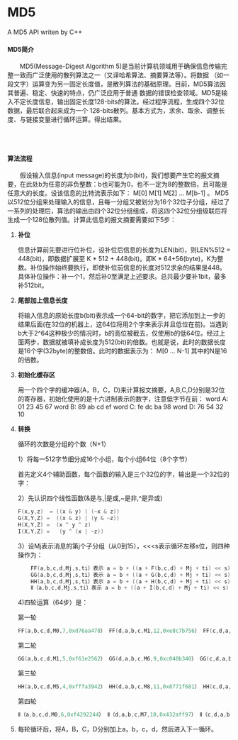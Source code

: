 # MD5
A MD5 API writen by C++

#### MD5简介

&emsp;&emsp;MD5(Message-Digest Algorithm 5)是当前计算机领域用于确保信息传输完整一致而广泛使用的散列算法之一（又译哈希算法、摘要算法等）。将数据 （如一段文字）运算变为另一固定长度值，是散列算法的基础原理。目前，MD5算法因其普遍、稳定、快速的特点，仍广泛应用于普通 数据的错误检查领域。MD5是输入不定长度信息，输出固定长度128-bits的算法。经过程序流程，生成四个32位数据，最后联合起来成为一个 128-bits散列。基本方式为，求余、取余、调整长度、与链接变量进行循环运算。得出结果。

<br><br>

#### 算法流程

&emsp;&emsp;假设输入信息(input message)的长度为b(bit)，我们想要产生它的报文摘要，在此处b为任意的非负整数：b也可能为0，也不一定为8的整数倍，且可能是任意大的长度。设该信息的比特流表示如下： M[0] M[1] M[2] ... M[b-1] 。 MD5以512位分组来处理输入的信息，且每一分组又被划分为16个32位子分组，经过了一系列的处理后，算法的输出由四个32位分组组成，将这四个32位分组级联后将生成一个128位散列值。计算此信息的报文摘要需要如下5步：

1. **补位**

   信息计算前先要进行位补位，设补位后信息的长度为LEN(bit)，则LEN%512 = 448(bit)，即数据扩展至 K * 512 + 448(bit)。即K * 64+56(byte)，K为整数。补位操作始终要执行，即使补位前信息的长度对512求余的结果是448。具体补位操作：补一个1，然后补0至满足上述要求。总共最少要补1bit，最多补512bit。

2. **尾部加上信息长度**

   将输入信息的原始长度b(bit)表示成一个64-bit的数字，把它添加到上一步的结果后面(在32位的机器上，这64位将用2个字来表示并且低位在前)。当遇到b大于2^64这种极少的情况时，b的高位被截去，仅使用b的低64位。经过上面两步，数据就被填补成长度为512(bit)的倍数。也就是说，此时的数据长度是16个字(32byte)的整数倍。此时的数据表示为： M[0 ... N-1] 其中的N是16的倍数。

3. **初始化缓存区**

   用一个四个字的缓冲器(A，B，C，D)来计算报文摘要，A,B,C,D分别是32位的寄存器，初始化使用的是十六进制表示的数字，注意低字节在前： word A: 01 23 45 67 word B: 89 ab cd ef word C: fe dc ba 98 word D: 76 54 32 10

4. **转换**

   循环的次数是分组的个数（N+1）

    1）将每一512字节细分成16个小组，每个小组64位（8个字节）  

   首先定义4个辅助函数，每个函数的输入是三个32位的字，输出是一个32位的字：

   2）先认识四个线性函数(&是与,|是或,~是非,^是异或) 

   ~~~c++
   F(x,y,z)  = ((x & y) | (~x & z))  
   G(X,Y,Z) =  ((x & z) | (y & ~z)) 
   H(X,Y,Z) =  (x ^ y ^ z)  
   I(X,Y,Z) =   (y ^ (x | ~z))  
   ~~~

   3）设Mj表示消息的第j个子分组（从0到15），<<<s表示循环左移s位，则四种操作为： 

   ~~~c++
       FF(a,b,c,d,Mj,s,ti）表示 a = b + ((a + F(b,c,d) + Mj + ti) << s)
       GG(a,b,c,d,Mj,s,ti）表示 a = b + ((a + G(b,c,d) + Mj + ti) << s)
       HH(a,b,c,d,Mj,s,ti）表示 a = b + ((a + H(b,c,d) + Mj + ti) << s)
       Ⅱ（a,b,c,d,Mj,s,ti）表示 a = b + ((a + I(b,c,d) + Mj + ti) << s)
   ~~~

   4)四轮运算（64步）是：

   第一轮

   ~~~c++
   FF(a,b,c,d,M0,7,0xd76aa478） FF(d,a,b,c,M1,12,0xe8c7b756） FF(c,d,a,b,M2,17,0x242070db) FF(b,c,d,a,M3,22,0xc1bdceee) FF(a,b,c,d,M4,7,0xf57c0faf) FF(d,a,b,c,M5,12,0x4787c62a) FF(c,d,a,b,M6,17,0xa8304613） FF(b,c,d,a,M7,22,0xfd469501） FF(a,b,c,d,M8,7,0x698098d8） FF(d,a,b,c,M9,12,0x8b44f7af) FF(c,d,a,b,M10,17,0xffff5bb1） FF(b,c,d,a,M11,22,0x895cd7be) FF(a,b,c,d,M12,7,0x6b901122） FF(d,a,b,c,M13,12,0xfd987193） FF(c,d,a,b,M14,17,0xa679438e) FF(b,c,d,a,M15,22,0x49b40821）
   ~~~

   第二轮

   ~~~c++
   GG(a,b,c,d,M1,5,0xf61e2562） GG(d,a,b,c,M6,9,0xc040b340） GG(c,d,a,b,M11,14,0x265e5a51） GG(b,c,d,a,M0,20,0xe9b6c7aa) GG(a,b,c,d,M5,5,0xd62f105d) GG(d,a,b,c,M10,9,0x02441453） GG(c,d,a,b,M15,14,0xd8a1e681） GG(b,c,d,a,M4,20,0xe7d3fbc8） GG(a,b,c,d,M9,5,0x21e1cde6） GG(d,a,b,c,M14,9,0xc33707d6） GG(c,d,a,b,M3,14,0xf4d50d87） GG(b,c,d,a,M8,20,0x455a14ed) GG(a,b,c,d,M13,5,0xa9e3e905） GG(d,a,b,c,M2,9,0xfcefa3f8） GG(c,d,a,b,M7,14,0x676f02d9） GG(b,c,d,a,M12,20,0x8d2a4c8a)
   ~~~

   第三轮

   ~~~C++
   HH(a,b,c,d,M5,4,0xfffa3942） HH(d,a,b,c,M8,11,0x8771f681） HH(c,d,a,b,M11,16,0x6d9d6122） HH(b,c,d,a,M14,23,0xfde5380c) HH(a,b,c,d,M1,4,0xa4beea44） HH(d,a,b,c,M4,11,0x4bdecfa9） HH(c,d,a,b,M7,16,0xf6bb4b60） HH(b,c,d,a,M10,23,0xbebfbc70） HH(a,b,c,d,M13,4,0x289b7ec6） HH(d,a,b,c,M0,11,0xeaa127fa) HH(c,d,a,b,M3,16,0xd4ef3085） HH(b,c,d,a,M6,23,0x04881d05） HH(a,b,c,d,M9,4,0xd9d4d039） HH(d,a,b,c,M12,11,0xe6db99e5） HH(c,d,a,b,M15,16,0x1fa27cf8） HH(b,c,d,a,M2,23,0xc4ac5665）
   ~~~

   第四轮

   ~~~c++
   Ⅱ（a,b,c,d,M0,6,0xf4292244） Ⅱ（d,a,b,c,M7,10,0x432aff97） Ⅱ（c,d,a,b,M14,15,0xab9423a7） Ⅱ（b,c,d,a,M5,21,0xfc93a039） Ⅱ（a,b,c,d,M12,6,0x655b59c3） Ⅱ（d,a,b,c,M3,10,0x8f0ccc92） Ⅱ（c,d,a,b,M10,15,0xffeff47d) Ⅱ（b,c,d,a,M1,21,0x85845dd1） Ⅱ（a,b,c,d,M8,6,0x6fa87e4f) Ⅱ（d,a,b,c,M15,10,0xfe2ce6e0) Ⅱ（c,d,a,b,M6,15,0xa3014314） Ⅱ（b,c,d,a,M13,21,0x4e0811a1） Ⅱ（a,b,c,d,M4,6,0xf7537e82） Ⅱ（d,a,b,c,M11,10,0xbd3af235） Ⅱ（c,d,a,b,M2,15,0x2ad7d2bb) Ⅱ（b,c,d,a,M9,21,0xeb86d391）
   ~~~

5.  每轮循环后，将A，B，C，D分别加上a，b，c，d，然后进入下一循环。

   ​

   ​